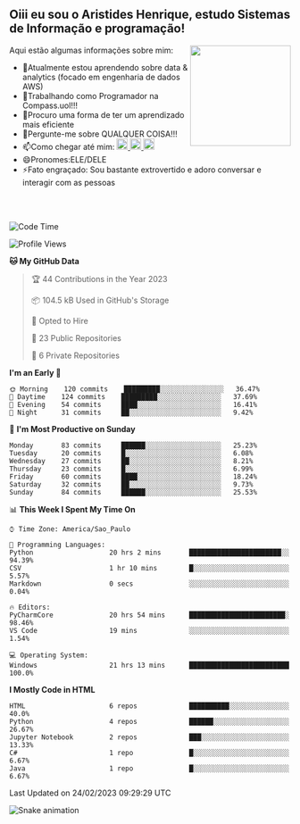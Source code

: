 ## Oiii eu sou o Aristides Henrique, estudo Sistemas de Informação e programação!

<div >
Aqui estão algumas informações sobre mim:<img align="right" height="180em" src="https://user-images.githubusercontent.com/97318481/177042589-45d62122-82a9-4a32-b3a7-87b322825b2f.png">
</div>

- 🌱Atualmente estou aprendendo sobre data & analytics (focado em engenharia de dados AWS)
- 👯Trabalhando como Programador na Compass.uol!!!
- 🤔Procuro uma forma de ter um aprendizado mais eficiente
- 💬Pergunte-me sobre QUALQUER COISA!!!
- 📫Como chegar até mim:
  <a href="https://www.instagram.com/aryhenry/" target="_blank">
  <img src="https://img.shields.io/badge/-Instagram-%23E4405F?style=for-the-badge&logo=instagram&logoColor=black" height="20px">
  </a>
  <a href="https://www.linkedin.com/in/aristides-henrique/" target="_blank">
  <img src="https://img.shields.io/badge/-LinkedIn-%230077B5?style=for-the-badge&logo=linkedin&logoColor=black" height="20px">
  </a> 
  <a href="mailto:arihenriqueuna@gmail.com">
  <img src="https://img.shields.io/badge/-Gmail-%23333?style=for-the-badge&logo=gmail&logoColor=white" height="20px">
  </a>
- 😄Pronomes:ELE/DELE
- ⚡Fato engraçado: Sou bastante extrovertido e adoro conversar e interagir com as pessoas
<br/>
<br/>

<!--START_SECTION:waka-->
![Code Time](http://img.shields.io/badge/Code%20Time-419%20hrs%2039%20mins-blue)

![Profile Views](http://img.shields.io/badge/Profile%20Views-0-blue)

**🐱 My GitHub Data** 

> 🏆 44 Contributions in the Year 2023
 > 
> 📦 104.5 kB Used in GitHub's Storage 
 > 
> 💼 Opted to Hire
 > 
> 📜 23 Public Repositories 
 > 
> 🔑 6 Private Repositories  
 > 
**I'm an Early 🐤** 

```text
🌞 Morning    120 commits    █████████░░░░░░░░░░░░░░░░   36.47% 
🌇 Daytime    124 commits    █████████░░░░░░░░░░░░░░░░   37.69% 
🌃 Evening    54 commits     ████░░░░░░░░░░░░░░░░░░░░░   16.41% 
🌙 Night      31 commits     ██░░░░░░░░░░░░░░░░░░░░░░░   9.42%

```
📅 **I'm Most Productive on Sunday** 

```text
Monday       83 commits     ██████░░░░░░░░░░░░░░░░░░░   25.23% 
Tuesday      20 commits     █░░░░░░░░░░░░░░░░░░░░░░░░   6.08% 
Wednesday    27 commits     ██░░░░░░░░░░░░░░░░░░░░░░░   8.21% 
Thursday     23 commits     █░░░░░░░░░░░░░░░░░░░░░░░░   6.99% 
Friday       60 commits     ████░░░░░░░░░░░░░░░░░░░░░   18.24% 
Saturday     32 commits     ██░░░░░░░░░░░░░░░░░░░░░░░   9.73% 
Sunday       84 commits     ██████░░░░░░░░░░░░░░░░░░░   25.53%

```


📊 **This Week I Spent My Time On** 

```text
⌚︎ Time Zone: America/Sao_Paulo

💬 Programming Languages: 
Python                   20 hrs 2 mins       ███████████████████████░░   94.39% 
CSV                      1 hr 10 mins        █░░░░░░░░░░░░░░░░░░░░░░░░   5.57% 
Markdown                 0 secs              ░░░░░░░░░░░░░░░░░░░░░░░░░   0.04%

🔥 Editors: 
PyCharmCore              20 hrs 54 mins      ████████████████████████░   98.46% 
VS Code                  19 mins             ░░░░░░░░░░░░░░░░░░░░░░░░░   1.54%

💻 Operating System: 
Windows                  21 hrs 13 mins      █████████████████████████   100.0%

```

**I Mostly Code in HTML** 

```text
HTML                     6 repos             ██████████░░░░░░░░░░░░░░░   40.0% 
Python                   4 repos             ██████░░░░░░░░░░░░░░░░░░░   26.67% 
Jupyter Notebook         2 repos             ███░░░░░░░░░░░░░░░░░░░░░░   13.33% 
C#                       1 repo              █░░░░░░░░░░░░░░░░░░░░░░░░   6.67% 
Java                     1 repo              █░░░░░░░░░░░░░░░░░░░░░░░░   6.67%

```



 Last Updated on 24/02/2023 09:29:29 UTC
<!--END_SECTION:waka-->

![Snake animation](https://github.com/arihenrique/arihenrique/blob/output/github-contribution-grid-snake.svg)
